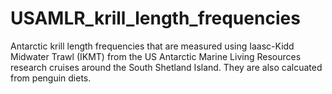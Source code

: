 # USAMLR_krill_length_frequencies
Antarctic krill length frequencies that are measured using Iaasc-Kidd Midwater Trawl (IKMT) from the US Antarctic Marine Living Resources research cruises around the South Shetland Island. They are also calcuated from penguin diets.

